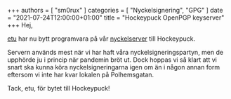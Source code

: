 +++
authors = [ "sm0rux" ]
categories = [ "Nyckelsignering", "GPG" ]
date = "2021-07-24T12:00:00+01:00"
title = "Hockeypuck OpenPGP keyserver"
+++
Hej,

[etu](/authors/etu/) har nu bytt programvara på vår
[nyckelserver](https://keys.proxxi.org/) till Hockeypuck.

Servern används mest när vi har haft våra nyckelsigneringspartyn, men
de upphörde ju i princip när pandemin bröt ut. Dock hoppas vi så klart
att vi snart ska kunna köra nyckelsigneringarna igen om än i någon
annan form eftersom vi inte har kvar lokalen på Polhemsgatan.

Tack, etu, för bytet till Hockeypuck!
